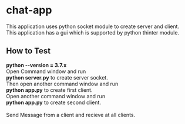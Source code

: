 # chat-app
This application uses python socket module to create server and client.<br />
This application has a gui which is supported by python thinter module.

## How to Test
<b>python --version = 3.7.x</b> <br/>
Open Command window and run <br/>
<b>python server.py</b> to create server socket.<br />
Then open another command window and run<br/>
<b>python app.py</b> to create first client. <br/>
Open another command window and run<br/>
<b>python app.py</b> to create second client.<br /><br />
Send Message from a client and recieve at all clients.
